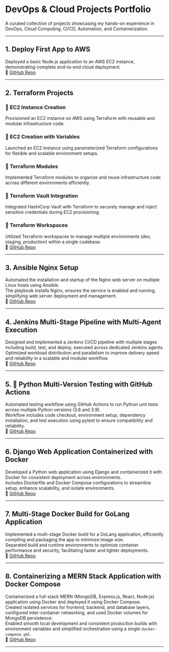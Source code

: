 #  DevOps & Cloud Projects Portfolio

A curated collection of projects showcasing my hands-on experience in DevOps, Cloud Computing, CI/CD, Automation, and Containerization.

---

## 1.  Deploy First App to AWS  
Deployed a basic Node.js application to an AWS EC2 instance, demonstrating complete end-to-end cloud deployment.  
🔗 [GitHub Repo](https://github.com/Savithri0608/Deploy-first-app-to-AWS)

---

## 2.  Terraform Projects  

### 📌 EC2 Instance Creation  
Provisioned an EC2 instance on AWS using Terraform with reusable and modular infrastructure code.

### 📌 EC2 Creation with Variables  
Launched an EC2 instance using parameterized Terraform configurations for flexible and scalable environment setups.

### 📌 Terraform Modules  
Implemented Terraform modules to organize and reuse infrastructure code across different environments efficiently.

### 📌 Terraform Vault Integration  
Integrated HashiCorp Vault with Terraform to securely manage and inject sensitive credentials during EC2 provisioning.

### 📌 Terraform Workspaces  
Utilized Terraform workspaces to manage multiple environments (dev, staging, production) within a single codebase.  
🔗 [GitHub Repo](https://github.com/Savithri0608/Terraform-projects)

---

## 3.  Ansible Nginx Setup  
Automated the installation and startup of the Nginx web server on multiple Linux hosts using Ansible.  
The playbook installs Nginx, ensures the service is enabled and running, simplifying web server deployment and management.  
🔗 [GitHub Repo](https://github.com/Savithri0608/Ansible-Nginx-Setup)

---

## 4.  Jenkins Multi-Stage Pipeline with Multi-Agent Execution  
Designed and implemented a Jenkins CI/CD pipeline with multiple stages including build, test, and deploy, executed across dedicated Jenkins agents.  
Optimized workload distribution and parallelism to improve delivery speed and reliability in a scalable and modular workflow.  
🔗 [GitHub Repo](https://github.com/Savithri0608/Jenkins-multistage-pipeline)

---

## 5. 🧪 Python Multi-Version Testing with GitHub Actions  
Automated testing workflow using GitHub Actions to run Python unit tests across multiple Python versions (3.8 and 3.9).  
Workflow includes code checkout, environment setup, dependency installation, and test execution using pytest to ensure compatibility and reliability.  
🔗 [GitHub Repo](https://github.com/Savithri0608/Python-GitHubActions)

---

## 6.  Django Web Application Containerized with Docker  
Developed a Python web application using Django and containerized it with Docker for consistent deployment across environments.  
Includes Dockerfile and Docker Compose configurations to streamline setup, enhance scalability, and isolate environments.  
🔗 [GitHub Repo](https://github.com/Savithri0608/Django-Docker)

---

## 7.  Multi-Stage Docker Build for GoLang Application  
Implemented a multi-stage Docker build for a GoLang application, efficiently compiling and packaging the app to minimize image size.  
Separated build and runtime environments to optimize container performance and security, facilitating faster and lighter deployments.  
🔗 [GitHub Repo](https://github.com/Savithri0608/Golang-Multistage)

---

## 8.  Containerizing a MERN Stack Application with Docker Compose  
Containerized a full-stack MERN (MongoDB, Express.js, React, Node.js) application using Docker and deployed it using Docker Compose.  
Created isolated services for frontend, backend, and database layers, configured inter-container networking, and used Docker volumes for MongoDB persistence.  
Enabled smooth local development and consistent production builds with environment variables and simplified orchestration using a single `docker-compose.yml`.  
🔗 [GitHub Repo](https://github.com/Savithri0608/Mern-Dockercompose)

---

